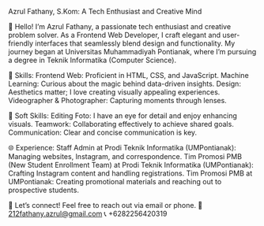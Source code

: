 Azrul Fathany, S.Kom: A Tech Enthusiast and Creative Mind

👋 Hello! I’m Azrul Fathany, a passionate tech enthusiast and creative problem solver. 
As a Frontend Web Developer, I craft elegant and user-friendly interfaces that seamlessly blend design and functionality.
My journey began at Universitas Muhammadiyah Pontianak, where I’m pursuing a degree in Teknik Informatika (Computer Science).

🌟 Skills:
Frontend Web: Proficient in HTML, CSS, and JavaScript.
Machine Learning: Curious about the magic behind data-driven insights.
Design: Aesthetics matter; I love creating visually appealing experiences.
Videographer & Photographer: Capturing moments through lenses.

🤝 Soft Skills:
Editing Foto: I have an eye for detail and enjoy enhancing visuals.
Teamwork: Collaborating effectively to achieve shared goals.
Communication: Clear and concise communication is key.

🌐 Experience:
Staff Admin at Prodi Teknik Informatika (UMPontianak): Managing websites, Instagram, and correspondence.
Tim Promosi PMB (New Student Enrollment Team) at Prodi Teknik Informatika (UMPontianak): Crafting Instagram content and handling registrations.
Tim Promosi PMB at UMPontianak: Creating promotional materials and reaching out to prospective students.

🚀 Let’s connect! Feel free to reach out via email or phone. 
📧 212fathany.azrul@gmail.com
📞 +6282256420319
